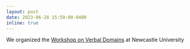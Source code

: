 ```yaml
---
layout: post
date: 2023-06-28 15:59:00-0400
inline: true
---
```


We organized the <a href='https://blogs.ncl.ac.uk/verbal-domains/programme/'>Workshop on Verbal Domains</a> at Newcastle University
